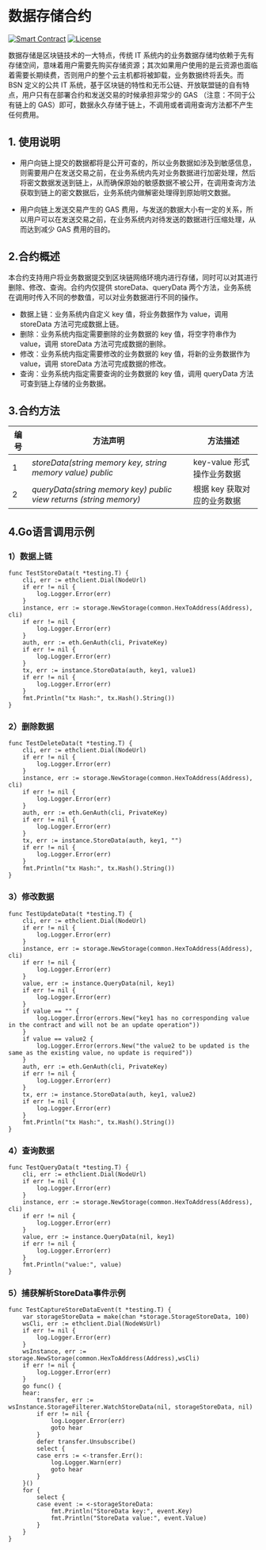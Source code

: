 # 数据存储合约
[![Smart Contract](https://badgen.net/badge/smart-contract/Solidity/orange)](https://soliditylang.org/) [![License](https://badgen.net/badge/license/MIT/blue)](https://typescriptlang.org)

数据存储是区块链技术的一大特点，传统 IT 系统内的业务数据存储均依赖于先有存储空间，意味着用户需要先购买存储资源；其次如果用户使用的是云资源也面临着需要长期续费，否则用户的整个云主机都将被卸载，业务数据终将丢失。而 BSN 定义的公共 IT 系统，基于区块链的特性和无币公链、开放联盟链的自有特点，用户只有在部署合约和发送交易的时候承担非常少的 GAS （注意：不同于公有链上的 GAS）即可，数据永久存储于链上，不调用或者调用查询方法都不产生任何费用。

## 1. 使用说明 
* 用户向链上提交的数据都将是公开可查的，所以业务数据如涉及到敏感信息，则需要用户在发送交易之前，在业务系统内先对业务数据进行加密处理，然后将密文数据发送到链上，从而确保原始的敏感数据不被公开，在调用查询方法获取到链上的密文数据后，业务系统内做解密处理得到原始明文数据。

* 用户向链上发送交易产生的 GAS 费用，与发送的数据大小有一定的关系，所以用户可以在发送交易之前，在业务系统内对待发送的数据进行压缩处理，从而达到减少 GAS 费用的目的。

## 2.合约概述
本合约支持用户将业务数据提交到区块链网络环境内进行存储，同时可以对其进行删除、修改、查询。合约内仅提供 storeData、queryData 两个方法，业务系统在调用时传入不同的参数值，可以对业务数据进行不同的操作。

* 数据上链：业务系统内自定义 key 值，将业务数据作为 value，调用 storeData 方法可完成数据上链。
* 删除：业务系统内指定需要删除的业务数据的 key 值，将空字符串作为 value，调用 storeData 方法可完成数据的删除。
* 修改：业务系统内指定需要修改的业务数据的 key 值，将新的业务数据作为 value，调用 storeData 方法可完成数据的修改。
* 查询：业务系统内指定需要查询的业务数据的 key 值，调用 queryData 方法可查到链上存储的业务数据。

## 3.合约方法

编号  |  方法声明   |  方法描述 
----|----|----
1 | *storeData(string memory key, string memory value) public* |      key-value 形式操作业务数据              
2 | *queryData(string memory key) public view returns (string memory)* |      根据 key 获取对应的业务数据     


## 4.Go语言调用示例

### 1）数据上链
```
func TestStoreData(t *testing.T) {
    cli, err := ethclient.Dial(NodeUrl)
    if err != nil {
        log.Logger.Error(err)
    }
    instance, err := storage.NewStorage(common.HexToAddress(Address), cli)
    if err != nil {
        log.Logger.Error(err)
    }
    auth, err := eth.GenAuth(cli, PrivateKey)
    if err != nil {
        log.Logger.Error(err)
    }
    tx, err := instance.StoreData(auth, key1, value1)
    if err != nil {
        log.Logger.Error(err)
    }
    fmt.Println("tx Hash:", tx.Hash().String())
}
```

### 2）删除数据

```
func TestDeleteData(t *testing.T) {
    cli, err := ethclient.Dial(NodeUrl)
    if err != nil {
        log.Logger.Error(err)
    }
    instance, err := storage.NewStorage(common.HexToAddress(Address), cli)
    if err != nil {
        log.Logger.Error(err)
    }
    auth, err := eth.GenAuth(cli, PrivateKey)
    if err != nil {
        log.Logger.Error(err)
    }
    tx, err := instance.StoreData(auth, key1, "")
    if err != nil {
        log.Logger.Error(err)
    }
    fmt.Println("tx Hash:", tx.Hash().String())
}
```

### 3）修改数据

```
func TestUpdateData(t *testing.T) {
    cli, err := ethclient.Dial(NodeUrl)
    if err != nil {
        log.Logger.Error(err)
    }
    instance, err := storage.NewStorage(common.HexToAddress(Address), cli)
    if err != nil {
        log.Logger.Error(err)
    }
	value, err := instance.QueryData(nil, key1)
    if err != nil {
        log.Logger.Error(err)
    }
	if value == "" {
		log.Logger.Error(errors.New("key1 has no corresponding value in the contract and will not be an update operation"))
	}
	if value == value2 {
		log.Logger.Error(errors.New("the value2 to be updated is the same as the existing value, no update is required"))
	}
    auth, err := eth.GenAuth(cli, PrivateKey)
    if err != nil {
        log.Logger.Error(err)
    }
    tx, err := instance.StoreData(auth, key1, value2)
    if err != nil {
        log.Logger.Error(err)
    }
    fmt.Println("tx Hash:", tx.Hash().String())
}
```

### 4）查询数据
```
func TestQueryData(t *testing.T) {
    cli, err := ethclient.Dial(NodeUrl)
    if err != nil {
        log.Logger.Error(err)
    }
    instance, err := storage.NewStorage(common.HexToAddress(Address), cli)
    if err != nil {
        log.Logger.Error(err)
    }
    value, err := instance.QueryData(nil, key1)
    if err != nil {
        log.Logger.Error(err)
    }
    fmt.Println("value:", value)
}
```

### 5）捕获解析StoreData事件示例
```
func TestCaptureStoreDataEvent(t *testing.T) {
	var storageStoreData = make(chan *storage.StorageStoreData, 100)
	wsCli, err := ethclient.Dial(NodeWsUrl)
    if err != nil {
        log.Logger.Error(err)
    }
	wsInstance, err := storage.NewStorage(common.HexToAddress(Address),wsCli)
	if err != nil {
		log.Logger.Error(err)
	}
	go func() {
	hear:
		transfer, err := wsInstance.StorageFilterer.WatchStoreData(nil, storageStoreData, nil)
		if err != nil {
			log.Logger.Error(err)
			goto hear
		}
		defer transfer.Unsubscribe()
		select {
		case errs := <-transfer.Err():
			log.Logger.Warn(err)
			goto hear
		}
	}()
	for {
		select {
		case event := <-storageStoreData:
			fmt.Println("StoreData key:", event.Key)
			fmt.Println("StoreData value:", event.Value)
		}
	}
}
```
